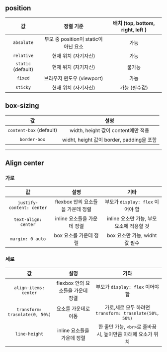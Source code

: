 ## position

|         값         |               정렬 기준               | 배치 (top, bottom, right, left ) |
| :----------------: | :-----------------------------------: | :------------------------------: |
|     `absolute`     | 부모 중 position이 static이 아닌 요소 |               가능               |
|     `relative`     |         현재 위치 (자기자신)          |               가능               |
| `static` (default) |         현재 위치 (자기자신)          |              불가능              |
|      `fixed`       |      브라우저 윈도우 (viewport)       |               가능               |
|      `sticky`      |         현재 위치 (자기자신)          |          가능 (필수값)           |

## box-sizing

|           값            |                   설명                    |
| :---------------------: | :---------------------------------------: |
| `content-box` (default) |    width, height 값이 content에만 적용    |
|      `border-box`       | widht, height 값이 border, padding을 포함 |

---

## Align center

### 가로

|            값             |               설명                |                   기타                    |
| :-----------------------: | :-------------------------------: | :---------------------------------------: |
| `justify-content: center` | flexbox 안의 요소들을 가운데 정렬 |     부모가 `display: flex` 이어야 함      |
|   `text-align: center`    |    inline 요소들을 가운데 정렬    | inline 요소만 가능, 부모 요소에 적용할 것 |
|     `margin: 0 auto`      |      box 요소를 가운데 정렬       |      box 요소만 가능, widht 값 필수       |

### 세로

|               값               |               설명                |                             기타                              |
| :----------------------------: | :-------------------------------: | :-----------------------------------------------------------: |
|     `align-items: center`      | flexbox 안의 요소들을 가운데 정렬 |               부모가 `display: flex` 이어야 함                |
| `transform: trasnlate(0, 50%)` |       요소를 가운데로 이동        |    가로,세로 모두 하려면 `transform: trasnlate(50%, 50%)`     |
|         `line-height`          |    inline 요소들을 가운데 정렬    | 한 줄만 가능, `<br>`로 줄바꿈 시, 높이만큼 아래에 요소가 위치 |
